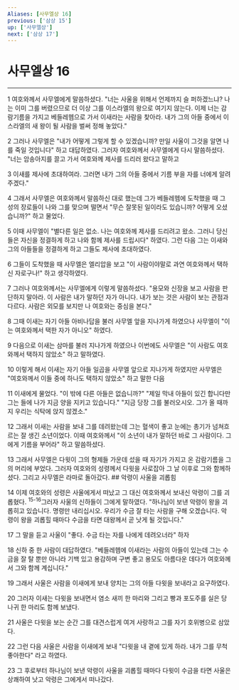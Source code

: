 ```yaml
---
Aliases: [사무엘상 16]
previous: ['삼상 15']
up: ['사무엘상']
next: ['삼상 17']
---
```

# 사무엘상 16

***


1 여호와께서 사무엘에게 말씀하셨다. "너는 사울을 위해서 언제까지 슬 퍼하겠느냐? 나는 이미 그를 버렸으므로 더 이상 그를 이스라엘의 왕으로 여기지 않는다. 이제 너는 감람기름을 가지고 베들레헴으로 가서 이새라는 사람을 찾아라. 내가 그의 아들 중에서 이스라엘의 새 왕이 될 사람을 벌써 정해 놓았다." 

2 그러나 사무엘은 "내가 어떻게 그렇게 할 수 있겠습니까? 만일 사울이 그것을 알면 나를 죽일 것입니다" 하고 대답하였다. 그러자 여호와께서 사무엘에게 다시 말씀하셨다. "너는 암송아지를 끌고 가서 여호와께 제사를 드리러 왔다고 말하고 

3 이새를 제사에 초대하여라. 그러면 내가 그의 아들 중에서 기름 부을 자를 너에게 알려 주겠다." 

4 그래서 사무엘은 여호와께서 말씀하신 대로 했는데 그가 베들레헴에 도착했을 때 그 성의 장로들이 나와 그를 맞으며 떨면서 "무슨 잘못된 일이라도 있습니까? 어떻게 오셨습니까?" 하고 물었다. 

5 이때 사무엘이 "별다른 일은 없소. 나는 여호와께 제사를 드리려고 왔소. 그러니 당신들은 자신을 정결하게 하고 나와 함께 제사를 드립시다" 하였다. 그런 다음 그는 이새와 그의 아들들을 정결하게 하고 그들도 제사에 초대하였다. 

6 그들이 도착했을 때 사무엘은 엘리압을 보고 "이 사람이야말로 과연 여호와께서 택하신 자로구나!" 하고 생각하였다. 

7 그러나 여호와께서는 사무엘에게 이렇게 말씀하셨다. "용모와 신장을 보고 사람을 판단하지 말아라. 이 사람은 내가 말하던 자가 아니다. 내가 보는 것은 사람이 보는 관점과 다르다. 사람은 외모를 보지만 나 여호와는 중심을 본다." 

8 그때 이새는 자기 아들 아비나답을 불러 사무엘 앞을 지나가게 하였으나 사무엘이 "이는 여호와께서 택한 자가 아니오" 하였다. 

9 다음으로 이새는 삼마를 불러 지나가게 하였으나 이번에도 사무엘은 "이 사람도 여호와께서 택하지 않았소" 하고 말하였다. 

10 이렇게 해서 이새는 자기 아들 일곱을 사무엘 앞으로 지나가게 하였지만 사무엘은 "여호와께서 이들 중에 하나도 택하지 않았소" 하고 말한 다음 

11 이새에게 물었다. "이 밖에 다른 아들은 없습니까?" "제일 막내 아들이 있긴 합니다만 그는 들에 나가 지금 양을 지키고 있습니다." "지금 당장 그를 불러오시오. 그가 올 때까지 우리는 식탁에 앉지 않겠소." 

12 그래서 이새는 사람을 보내 그를 데려왔는데 그는 혈색이 좋고 눈에는 총기가 넘쳐흐르는 잘 생긴 소년이었다. 이때 여호와께서 "이 소년이 내가 말하던 바로 그 사람이다. 그에게 기름을 부어라" 하고 말씀하셨다. 

13 그래서 사무엘은 다윗이 그의 형제들 가운데 섰을 때 자기가 가지고 온 감람기름을 그의 머리에 부었다. 그러자 여호와의 성령께서 다윗을 사로잡아 그 날 이후로 그와 함께하셨다. 그리고 사무엘은 라마로 돌아갔다. ## 악령이 사울을 괴롭힘 

14 이제 여호와의 성령은 사울에게서 떠났고 그 대신 여호와께서 보내신 악령이 그를 괴롭혔다. <sup class="versenum">15-16</sup>그러자 사울의 신하들이 그에게 말하였다. "하나님이 보낸 악령이 왕을 괴롭히고 있습니다. 명령만 내리십시오. 우리가 수금 잘 타는 사람을 구해 오겠습니다. 악령이 왕을 괴롭힐 때마다 수금을 타면 대왕께서 곧 낫게 될 것입니다." 

17 그 말을 듣고 사울이 "좋다. 수금 타는 자를 나에게 데려오너라" 하자 

18 신하 중 한 사람이 대답하였다. "베들레헴에 이새라는 사람의 아들이 있는데 그는 수금을 잘 탈 뿐만 아니라 기백 있고 용감하며 구변 좋고 용모도 아름다운 데다가 여호와께서 그와 함께 계십니다." 

19 그래서 사울은 사람을 이새에게 보내 양치는 그의 아들 다윗을 보내라고 요구하였다. 

20 그러자 이새는 다윗을 보내면서 염소 새끼 한 마리와 그리고 빵과 포도주를 실은 당나귀 한 마리도 함께 보냈다. 

21 사울은 다윗을 보는 순간 그를 대견스럽게 여겨 사랑하고 그를 자기 호위병으로 삼았다. 

22 그런 다음 사울은 사람을 이새에게 보내 "다윗을 내 곁에 있게 하라. 내가 그를 무척 좋아한다" 라고 하였다. 

23 그 후로부터 하나님이 보낸 악령이 사울을 괴롭힐 때마다 다윗이 수금을 타면 사울은 상쾌하여 낫고 악령은 그에게서 떠나갔다.
